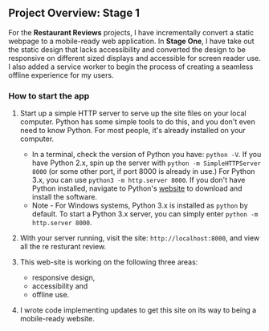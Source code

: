 ## Project Overview: Stage 1

For the **Restaurant Reviews** projects, I have incrementally convert a static webpage to a mobile-ready web application. In **Stage One**, I have take out the static design that lacks accessibility and converted the design to be responsive on different sized displays and accessible for screen reader use. I also added a service worker to begin the process of creating a seamless offline experience for my users.

### How to start the app

1. Start up a simple HTTP server to serve up the site files on your local computer. Python has some simple tools to do this, and you don't even need to know Python. For most people, it's already installed on your computer.

    * In a terminal, check the version of Python you have: `python -V`. If you have Python 2.x, spin up the server with `python -m SimpleHTTPServer 8000` (or some other port, if port 8000 is already in use.) For Python 3.x, you can use `python3 -m http.server 8000`. If you don't have Python installed, navigate to Python's [website](https://www.python.org/) to download and install the software.
   * Note -  For Windows systems, Python 3.x is installed as `python` by default. To start a Python 3.x server, you can simply enter `python -m http.server 8000`.
2. With your server running, visit the site: `http://localhost:8000`, and view all the re
   resturant review. 
3. This web-site is working on the following three areas: 

	* responsive design, 
	* accessibility and 
	* offline use.

4. I wrote code implementing updates to get this site on its way to being a mobile-ready website.

